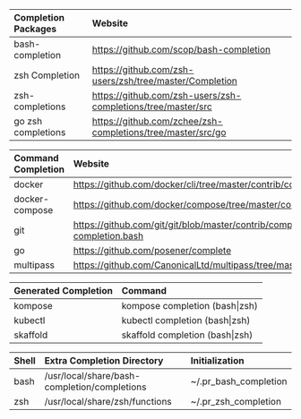 | Completion Packages| Website |
|:-------------------|:--------|
| bash-completion    | https://github.com/scop/bash-completion |
| zsh Completion     | https://github.com/zsh-users/zsh/tree/master/Completion |
| zsh-completions    | https://github.com/zsh-users/zsh-completions/tree/master/src |
| go zsh completions | https://github.com/zchee/zsh-completions/tree/master/src/go |


| Command Completion | Website |
|:-------------------|:--------|
| docker        | https://github.com/docker/cli/tree/master/contrib/completion/bash |
| docker-compose| https://github.com/docker/compose/tree/master/contrib/completion/bash |
| git           | https://github.com/git/git/blob/master/contrib/completion/git-completion.bash |
| go            | https://github.com/posener/complete |
| multipass     | https://github.com/CanonicalLtd/multipass/tree/master/completions/bash |

| Generated Completion | Command |
|:---------------------|:--------|
| kompose  | kompose completion (bash\|zsh) |
| kubectl  | kubectl completion (bash\|zsh) |
| skaffold | skaffold completion (bash\|zsh) |

| Shell | Extra Completion Directory | Initialization |
|:------|:---------------------------|:---------------|
| bash  | /usr/local/share/bash-completion/completions | ~/.pr_bash_completion |
| zsh   | /usr/local/share/zsh/functions               | ~/.pr_zsh_completion |
